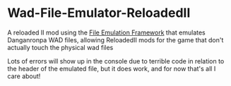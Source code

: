 # Wad-File-Emulator-ReloadedII

A reloaded II mod using the [File Emulation Framework](https://github.com/Sewer56/FileEmulationFramework) that emulates Danganronpa WAD files, allowing ReloadedII mods for the game that don't actually touch the physical wad files

Lots of errors will show up in the console due to terrible code in relation to the header of the emulated file, but it does work, and for now that's all I care about!

